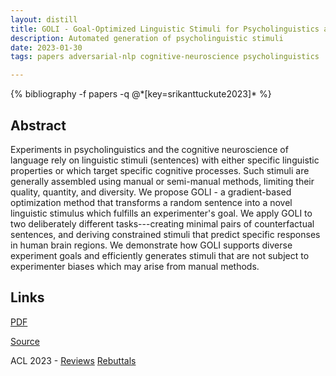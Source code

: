 ```yaml
---
layout: distill
title: GOLI - Goal-Optimized Linguistic Stimuli for Psycholinguistics and Cognitive Neuroscience
description: Automated generation of psycholinguistic stimuli
date: 2023-01-30
tags: papers adversarial-nlp cognitive-neuroscience psycholinguistics

---
```

<div class="publications">
    {% bibliography -f papers -q @*[key=srikanttuckute2023]* %}
</div>

## Abstract 
Experiments in psycholinguistics and the cognitive neuroscience of language rely on linguistic stimuli (sentences) with either specific linguistic properties or which target specific cognitive processes.
Such stimuli are generally assembled using manual or semi-manual methods, limiting their quality, quantity, and diversity.
We propose GOLI - a gradient-based optimization method that transforms a random sentence into a novel linguistic stimulus which fulfills an experimenter's goal.
We apply GOLI to two deliberately different tasks---creating minimal pairs of counterfactual sentences, and deriving constrained stimuli that predict specific responses in human brain regions.
We demonstrate how GOLI supports diverse experiment goals and efficiently generates stimuli that are not subject to experimenter biases which may arise from manual methods.

## Links
[PDF](/assets/papers/goli_23.pdf)

[Source](https://github.com/ALFA-group/GOLI)

ACL 2023 - [Reviews](/assets/papers/goli_23_acl_reviews.txt) [Rebuttals](/assets/papers/goli_23_acl_rebuttals.txt)